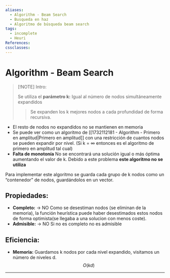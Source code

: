 ```yaml
---
aliases:
  - Algorithm - Beam Search
  - Busqueda en haz
  - Algoritmo de búsqueda beam search
tags:
  - incomplete
  - Heuri
References: 
cssclasses:
---
```

# Algorithm - Beam Search

> [!NOTE] Intro: 
> 
> Se utiliza el **parámetro k:** Igual al número de nodos simultáneamente expandidos
> 
> > Se expanden los k mejores nodos a cada profundidad de forma recursiva. 
> > 
+ El resto de nodos no expandidos no se mantienen en memoria 
+ Se puede ver como un algoritmo de [[1732112181 - Algorithm - Primero en amplitud|Primero en amplitud]] con una restricción de cuantos nodos se pueden expandir por nivel. (Si k = $\infty$ entonces es el algoritmo de primero en amplitud tal cual)
+ **Falta de monotonía** No se encontrará una solución igual o más óptima aumentando el valor de k. Debido a este problema **este algoritmo no se utiliza**

Para implementar este algoritmo se guarda cada grupo de k nodos como un “contenedor” de nodos, guardándolos en un vector. 

## Propiedades: 
+ **Completo:** → NO
  Como se desestiman nodos (se eliminan de la memoria), la función heurística puede haber desestimados estos nodos de forma optimista(se llegaba a una solucion con menos coste). 
+ **Admisible:** → NO
  Si no es completo no es admisible
## Eficiencia: 
+ **Memoria:** Guardamos k nodos por cada nivel expandido, visitamos un número de niveles d. 
  $$
   O(kd)
   $$
 

***